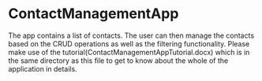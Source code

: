 # ContactManagementApp
The app contains a list of contacts. The user can then manage the contacts based on the CRUD operations as well as the filtering functionality.
Please make use of the tutorial(ContactManagementAppTutorial.docx) which is in the same directory as this file to get to know about the whole of the application in details.
